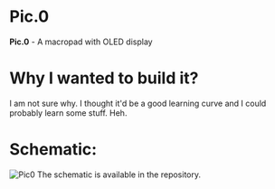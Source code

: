 # Pic.0
**Pic.0** - A macropad with OLED display

# Why I wanted to build it?
I am not sure why. I thought it'd be a good learning curve and I could probably learn some stuff. Heh.

# Schematic:
![Pic0](https://user-images.githubusercontent.com/22396923/230657075-0efdc150-4766-44db-8dbe-2f8cbfaad3df.png)
The schematic is available in the repository.
